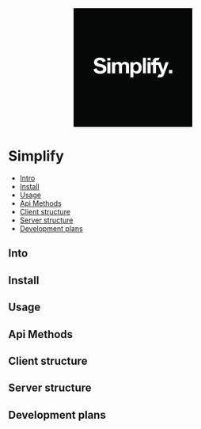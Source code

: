 <div align="center">
  <img src=./docs/logo.jpeg >
</div>

# Simplify

- [Intro](#intro)
- [Install](#install)
- [Usage](#usage)
- [Api Methods](#Api-Methods)
- [Client structure](#Client-structure)
- [Server structure](#Server-structure)
- [Development plans](#Development-plans)

## Into

## Install

## Usage

## Api Methods

## Client structure

## Server structure

## Development plans
